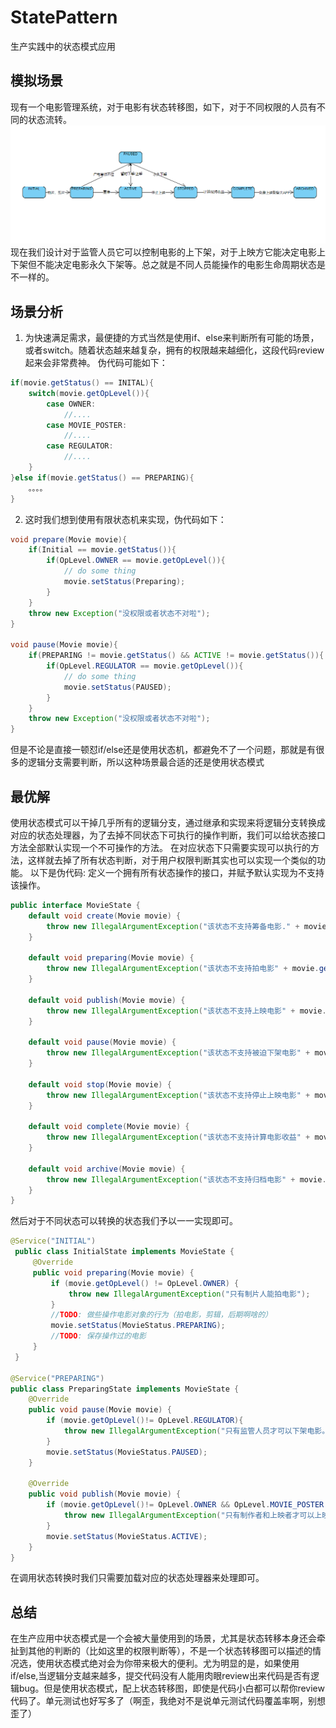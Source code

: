 # StatePattern
生产实践中的状态模式应用

## 模拟场景
现有一个电影管理系统，对于电影有状态转移图，如下，对于不同权限的人员有不同的状态流转。![电影状态转移图](/state-pattern/doc/电影状态转移图.png)
现在我们设计对于监管人员它可以控制电影的上下架，对于上映方它能决定电影上下架但不能决定电影永久下架等。总之就是不同人员能操作的电影生命周期状态是不一样的。

## 场景分析
1. 为快速满足需求，最便捷的方式当然是使用if、else来判断所有可能的场景，或者switch。随着状态越来越复杂，拥有的权限越来越细化，这段代码review起来会非常费神。
伪代码可能如下：
```java
if(movie.getStatus() == INITAL){
    switch(movie.getOpLevel()){
        case OWNER:
            //....
        case MOVIE_POSTER:
            //....
        case REGULATOR:
            //....
    }
}else if(movie.getStatus() == PREPARING){
    。。。。
}
```

2. 这时我们想到使用有限状态机来实现，伪代码如下：

```java
void prepare(Movie movie){
    if(Initial == movie.getStatus()){
        if(OpLevel.OWNER == movie.getOpLevel()){
            // do some thing
            movie.setStatus(Preparing);
        }
    }
    throw new Exception("没权限或者状态不对啦");
}

void pause(Movie movie){
    if(PREPARING != movie.getStatus() && ACTIVE != movie.getStatus()){
        if(OpLevel.REGULATOR == movie.getOpLevel()){
            // do some thing
            movie.setStatus(PAUSED);
        }
    }
    throw new Exception("没权限或者状态不对啦");
}
```
但是不论是直接一顿怼if/else还是使用状态机，都避免不了一个问题，那就是有很多的逻辑分支需要判断，所以这种场景最合适的还是使用状态模式

## 最优解
使用状态模式可以干掉几乎所有的逻辑分支，通过继承和实现来将逻辑分支转换成对应的状态处理器，为了去掉不同状态下可执行的操作判断，我们可以给状态接口方法全部默认实现一个不可操作的方法。
在对应状态下只需要实现可以执行的方法，这样就去掉了所有状态判断，对于用户权限判断其实也可以实现一个类似的功能。
以下是伪代码:
定义一个拥有所有状态操作的接口，并赋予默认实现为不支持该操作。
```java
public interface MovieState {
    default void create(Movie movie) { 
        throw new IllegalArgumentException("该状态不支持筹备电影." + movie.getStatus()); 
    }

    default void preparing(Movie movie) {
        throw new IllegalArgumentException("该状态不支持拍电影" + movie.getStatus());
    }

    default void publish(Movie movie) {
        throw new IllegalArgumentException("该状态不支持上映电影" + movie.getStatus());
    }

    default void pause(Movie movie) { 
        throw new IllegalArgumentException("该状态不支持被迫下架电影" + movie.getStatus()); 
    }

    default void stop(Movie movie) {
        throw new IllegalArgumentException("该状态不支持停止上映电影" + movie.getStatus());
    }

    default void complete(Movie movie) {
        throw new IllegalArgumentException("该状态不支持计算电影收益" + movie.getStatus());
    }

    default void archive(Movie movie) {
        throw new IllegalArgumentException("该状态不支持归档电影" + movie.getStatus());
    }
}
```

然后对于不同状态可以转换的状态我们予以一一实现即可。
```java
@Service("INITIAL")
 public class InitialState implements MovieState {
     @Override
     public void preparing(Movie movie) {
         if (movie.getOpLevel() != OpLevel.OWNER) {
             throw new IllegalArgumentException("只有制片人能拍电影");
         }
         //TODO: 做些操作电影对象的行为（拍电影，剪辑，后期啊啥的）
         movie.setStatus(MovieStatus.PREPARING);
         //TODO: 保存操作过的电影
     }
 }

@Service("PREPARING")
public class PreparingState implements MovieState {
    @Override
    public void pause(Movie movie) {
        if (movie.getOpLevel()!= OpLevel.REGULATOR){
            throw new IllegalArgumentException("只有监管人员才可以下架电影。");
        }
        movie.setStatus(MovieStatus.PAUSED);
    }

    @Override
    public void publish(Movie movie) {
        if (movie.getOpLevel()!= OpLevel.OWNER && OpLevel.MOVIE_POSTER != movie.getOpLevel()){
            throw new IllegalArgumentException("只有制作者和上映者才可以上映电影。");
        }
        movie.setStatus(MovieStatus.ACTIVE);
    }
}
```
在调用状态转换时我们只需要加载对应的状态处理器来处理即可。

## 总结
在生产应用中状态模式是一个会被大量使用到的场景，尤其是状态转移本身还会牵扯到其他的判断的（比如这里的权限判断等），不是一个状态转移图可以描述的情况选，使用状态模式绝对会为你带来极大的便利。尤为明显的是，如果使用if/else,当逻辑分支越来越多，提交代码没有人能用肉眼review出来代码是否有逻辑bug。但是使用状态模式，配上状态转移图，即使是代码小白都可以帮你review代码了。单元测试也好写多了（啊歪，我绝对不是说单元测试代码覆盖率啊，别想歪了）


